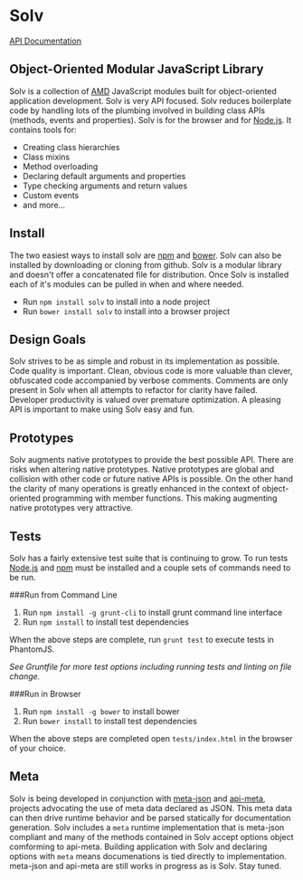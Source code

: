 Solv
====

[API Documentation](http://bob-gray.github.io/solv/)

Object-Oriented Modular JavaScript Library
------------------------------------------

Solv is a collection of [AMD](http://en.wikipedia.org/wiki/Asynchronous_module_definition)
JavaScript modules built for object-oriented application development. Solv is
very API focused. Solv reduces boilerplate code by handling lots of the plumbing
involved in building class APIs (methods, events and properties). Solv is for
the browser and for [Node.js](http://nodejs.org/). It contains tools for:

  - Creating class hierarchies
  - Class mixins
  - Method overloading
  - Declaring default arguments and properties
  - Type checking arguments and return values
  - Custom events
  - and more... 


Install
-------

The two easiest ways to install solv are [npm](https://npmjs.org) and
[bower](http://bower.io). Solv can also be installed by downloading or cloning
from github. Solv is a modular library and doesn't offer a concatenated file
for distribution. Once Solv is installed each of it's modules can be
pulled in when and where needed.

  - Run `npm install solv` to install into a node project
  - Run `bower install solv` to install into a browser project


Design Goals
------------

Solv strives to be as simple and robust in its implementation as possible.
Code quality is important. Clean, obvious code is more valuable than clever,
obfuscated code accompanied by verbose comments. Comments are only present in
Solv when all attempts to refactor for clarity have failed. Developer
productivity is valued over premature optimization. A pleasing API is important
to make using Solv easy and fun.


Prototypes
----------

Solv augments native prototypes to provide the best possible API. There are
risks when altering native prototypes. Native prototypes are global and
collision with other code or future native APIs is possible. On the other hand
the clarity of many operations is greatly enhanced in the context of
object-oriented programming with member functions. This making augmenting
native prototypes very attractive. 


Tests
-----

Solv has a fairly extensive test suite that is continuing to grow. To run tests
[Node.js](http://nodejs.org) and [npm](https://npmjs.org) must be installed and
a couple sets of commands need to be run.

###Run from Command Line
  
1. Run `npm install -g grunt-cli` to install grunt command line interface
2. Run `npm install` to install test dependencies

When the above steps are complete, run `grunt test` to execute tests in
PhantomJS.

*See Gruntfile for more test options including running tests and linting on
file change.*

###Run in Browser

1. Run `npm install -g bower` to install bower 
2. Run `bower install` to install test dependencies

When the above steps are completed open `tests/index.html` in the browser of your choice.


Meta
----

Solv is being developed in conjunction with
[meta-json](https://github.com/bob-gray/meta-json) and
[api-meta](https://github.com/bob-gray/api-meta), projects advocating the use
of meta data declared as JSON. This meta data can then drive runtime behavior and be
parsed statically for documentation generation. Solv includes a `meta` runtime
implementation that is meta-json compliant and many of the methods contained
in Solv accept options object comforming to api-meta. Building application with Solv and
declaring options with `meta` means documenations is tied directly to
implementation. meta-json and api-meta are still works in progress as is Solv.
Stay tuned.
